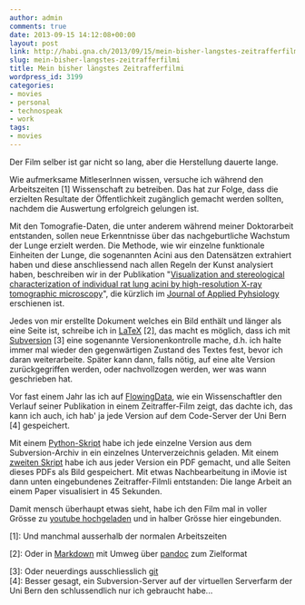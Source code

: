 ```yaml
---
author: admin
comments: true
date: 2013-09-15 14:12:08+00:00
layout: post
link: http://habi.gna.ch/2013/09/15/mein-bisher-langstes-zeitrafferfilmi/
slug: mein-bisher-langstes-zeitrafferfilmi
title: Mein bisher längstes Zeitrafferfilmi
wordpress_id: 3199
categories:
- movies
- personal
- technospeak
- work
tags:
- movies
---
```


Der Film selber ist gar nicht so lang, aber die Herstellung dauerte lange.




Wie aufmerksame MitleserInnen wissen, versuche ich während den Arbeitszeiten [1] Wissenschaft zu betreiben. Das hat zur Folge, dass die erzielten Resultate der Öffentlichkeit zugänglich gemacht werden sollten, nachdem die Auswertung erfolgreich gelungen ist.




Mit den Tomografie-Daten, die unter anderem während meiner Doktorarbeit entstanden, sollen neue Erkenntnisse über das nachgeburtliche Wachstum der Lunge erzielt werden. Die Methode, wie wir einzelne funktionale Einheiten der Lunge, die sogenannten Acini aus den Datensätzen extrahiert haben und diese anschliessend nach allen Regeln der Kunst analysiert haben, beschreiben wir in der Publikation "[Visualization and stereological characterization of individual rat lung acini by high-resolution X-ray tomographic microscopy](http://dx.doi.org/10.1152/japplphysiol.00642.2013)", die kürzlich im [Journal of Applied Pyhsiology](http://jap.physiology.org) erschienen ist.




Jedes von mir erstellte Dokument welches ein Bild enthält und länger als eine Seite ist, schreibe ich in [LaTeX](http://www.latex-project.org) [2], das macht es möglich, dass ich mit [Subversion](http://subversion.tigris.org) [3] eine sogenannte Versionenkontrolle mache, d.h. ich halte immer mal wieder den gegenwärtigen Zustand des Textes fest, bevor ich daran weiterarbeite. Später kann dann, falls nötig, auf eine alte Version zurückgegriffen werden, oder nachvollzogen werden, wer was wann geschrieben hat.




Vor fast einem Jahr las ich auf [FlowingData](http://flowingdata.com/2012/11/30/time-lapse-writing-of-a-research-paper/), wie ein Wissenschaftler den Verlauf seiner Publikation in einem Zeitraffer-Film zeigt, das dachte ich, das kann ich auch, ich hab' ja jede Version auf dem Code-Server der Uni Bern [4] gespeichert.




Mit einem [Python-Skript](https://github.com/habi/python/blob/master/acinuspaper-timelapse.py) habe ich jede einzelne Version aus dem Subversion-Archiv in ein einzelnes Unterverzeichnis geladen. Mit einem [zweiten Skript](https://github.com/habi/python/blob/master/acinuspaper-timelapse-compiler.py) habe ich aus jeder Version ein PDF gemacht, und alle Seiten dieses PDFs als Bild gespeichert. Mit etwas Nachbearbeitung in iMovie ist dann unten eingebundenes Zeitraffer-Filmli entstanden: Die lange Arbeit an einem Paper visualisiert in 45 Sekunden.




Damit mensch überhaupt etwas sieht, habe ich den Film mal in voller Grösse zu [youtube hochgeladen](http://www.youtube.com/watch?v=HhFC680lQDU) und in halber Grösse hier eingebunden.




[1]: Und manchmal ausserhalb der normalen Arbeitszeiten  

[2]: Oder in [Markdown](http://daringfireball.net/projects/markdown/) mit Umweg über [pandoc](http://johnmacfarlane.net/pandoc/) zum Zielformat  

[3]: Oder neuerdings ausschliesslich [git  
](http://git-scm.com)[4]: Besser gesagt, ein Subversion-Server auf der virtuellen Serverfarm der Uni Bern den schlussendlich nur ich gebraucht habe...
